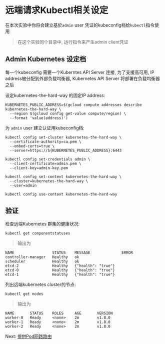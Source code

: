 
# 远端请求Kubectl相关设定

在本次实验中你将会建立基於`admin` user 凭证的kubeconfig档给`kubectl`指令使用

> 在这个实验同个目录中, 运行指令来产生admin client凭证

## Admin Kubernetes 设定档

每一个kubeconfig 需要一个Kuberntes API Server 连接, 为了支援高可用, IP address被分配到外部负载均衡器, Kubernetes API Server 将部署在负载均衡器之后

设定kubernetes-the-hard-way 的固定IP address:

```
KUBERNETES_PUBLIC_ADDRESS=$(gcloud compute addresses describe kubernetes-the-hard-way \
  --region $(gcloud config get-value compute/region) \
  --format 'value(address)')
```

为 `admin` user 建立认证用kubeconfig档:


```
kubectl config set-cluster kubernetes-the-hard-way \
  --certificate-authority=ca.pem \
  --embed-certs=true \
  --server=https://${KUBERNETES_PUBLIC_ADDRESS}:6443
```

```
kubectl config set-credentials admin \
  --client-certificate=admin.pem \
  --client-key=admin-key.pem
```

```
kubectl config set-context kubernetes-the-hard-way \
  --cluster=kubernetes-the-hard-way \
  --user=admin
```

```
kubectl config use-context kubernetes-the-hard-way
```


## 验证

检查远端Kubernetes 群集的健康状况:

```
kubectl get componentstatuses
```

> 输出为

```
NAME                 STATUS    MESSAGE              ERROR
controller-manager   Healthy   ok
scheduler            Healthy   ok
etcd-2               Healthy   {"health": "true"}
etcd-0               Healthy   {"health": "true"}
etcd-1               Healthy   {"health": "true"}
```

列出远端kubernetes cluster的节点:


```
kubectl get nodes
```

> 输出为


```
NAME       STATUS    ROLES     AGE       VERSION
worker-0   Ready     <none>    2m        v1.8.0
worker-1   Ready     <none>    2m        v1.8.0
worker-2   Ready     <none>    2m        v1.8.0
```


Next: [提供Pod网路路由](11-pod-network-routes.md)


